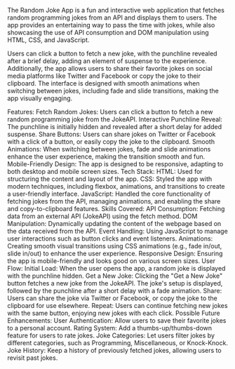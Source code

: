 The Random Joke App is a fun and interactive web application that fetches random programming jokes from an API and displays them to users. The app provides an entertaining way to pass the time with jokes, while also showcasing the use of API consumption and DOM manipulation using HTML, CSS, and JavaScript.

Users can click a button to fetch a new joke, with the punchline revealed after a brief delay, adding an element of suspense to the experience. Additionally, the app allows users to share their favorite jokes on social media platforms like Twitter and Facebook or copy the joke to their clipboard. The interface is designed with smooth animations when switching between jokes, including fade and slide transitions, making the app visually engaging.

Features:
Fetch Random Jokes: Users can click a button to fetch a new random programming joke from the JokeAPI.
Interactive Punchline Reveal: The punchline is initially hidden and revealed after a short delay for added suspense.
Share Buttons: Users can share jokes on Twitter or Facebook with a click of a button, or easily copy the joke to the clipboard.
Smooth Animations: When switching between jokes, fade and slide animations enhance the user experience, making the transition smooth and fun.
Mobile-Friendly Design: The app is designed to be responsive, adapting to both desktop and mobile screen sizes.
Tech Stack:
HTML: Used for structuring the content and layout of the app.
CSS: Styled the app with modern techniques, including flexbox, animations, and transitions to create a user-friendly interface.
JavaScript: Handled the core functionality of fetching jokes from the API, managing animations, and enabling the share and copy-to-clipboard features.
Skills Covered:
API Consumption: Fetching data from an external API (JokeAPI) using the fetch method.
DOM Manipulation: Dynamically updating the content of the webpage based on the data received from the API.
Event Handling: Using JavaScript to manage user interactions such as button clicks and event listeners.
Animations: Creating smooth visual transitions using CSS animations (e.g., fade in/out, slide in/out) to enhance the user experience.
Responsive Design: Ensuring the app is mobile-friendly and looks good on various screen sizes.
User Flow:
Initial Load: When the user opens the app, a random joke is displayed with the punchline hidden.
Get a New Joke: Clicking the "Get a New Joke" button fetches a new joke from the JokeAPI. The joke's setup is displayed, followed by the punchline after a short delay with a fade animation.
Share: Users can share the joke via Twitter or Facebook, or copy the joke to the clipboard for use elsewhere.
Repeat: Users can continue fetching new jokes with the same button, enjoying new jokes with each click.
Possible Future Enhancements:
User Authentication: Allow users to save their favorite jokes to a personal account.
Rating System: Add a thumbs-up/thumbs-down feature for users to rate jokes.
Joke Categories: Let users filter jokes by different categories, such as Programming, Miscellaneous, or Knock-Knock.
Joke History: Keep a history of previously fetched jokes, allowing users to revisit past jokes.
